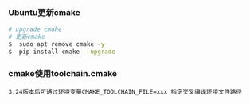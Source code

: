 ### Ubuntu更新cmake
```bash
# upgrade cmake
# 更新cmake
$  sudo apt remove cmake -y
$  pip install cmake --upgrade
```

### cmake使用toolchain.cmake
	3.24版本后可通过环境变量CMAKE_TOOLCHAIN_FILE=xxx 指定交叉编译环境文件路径
